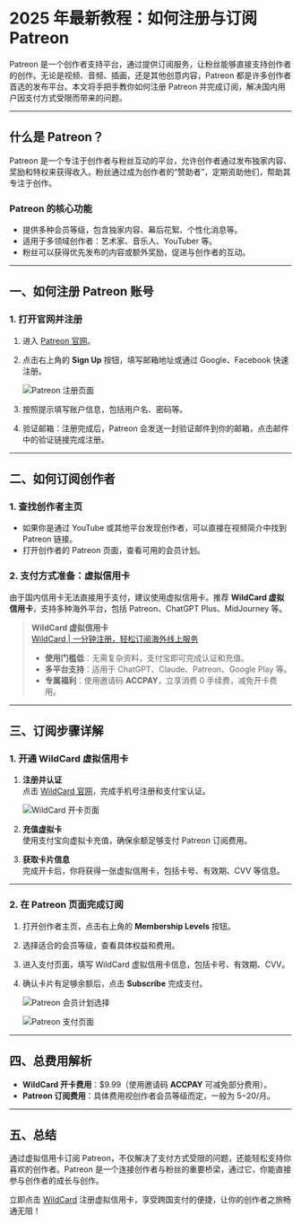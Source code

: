 # 2025 年最新教程：如何注册与订阅 Patreon

Patreon 是一个创作者支持平台，通过提供订阅服务，让粉丝能够直接支持创作者的创作。无论是视频、音频、插画，还是其他创意内容，Patreon 都是许多创作者首选的发布平台。本文将手把手教你如何注册 Patreon 并完成订阅，解决国内用户因支付方式受限而带来的问题。

---

## 什么是 Patreon？

Patreon 是一个专注于创作者与粉丝互动的平台，允许创作者通过发布独家内容、奖励和特权来获得收入。粉丝通过成为创作者的“赞助者”，定期资助他们，帮助其专注于创作。

### Patreon 的核心功能

- 提供多种会员等级，包含独家内容、幕后花絮、个性化消息等。
- 适用于多领域创作者：艺术家、音乐人、YouTuber 等。
- 粉丝可以获得优先发布的内容或额外奖励，促进与创作者的互动。

---

## 一、如何注册 Patreon 账号

### 1. 打开官网并注册

1. 进入 [Patreon 官网](https://www.patreon.com/)。
2. 点击右上角的 **Sign Up** 按钮，填写邮箱地址或通过 Google、Facebook 快速注册。

   ![Patreon 注册页面](https://aipanda-chatgpt.github.io/img/how-to-subscribe-patreon.assets/1.png)

3. 按照提示填写账户信息，包括用户名、密码等。
4. 验证邮箱：注册完成后，Patreon 会发送一封验证邮件到你的邮箱，点击邮件中的验证链接完成注册。

---

## 二、如何订阅创作者

### 1. 查找创作者主页

- 如果你是通过 YouTube 或其他平台发现创作者，可以直接在视频简介中找到 Patreon 链接。
- 打开创作者的 Patreon 页面，查看可用的会员计划。

### 2. 支付方式准备：虚拟信用卡

由于国内信用卡无法直接用于支付，建议使用虚拟信用卡。推荐 **WildCard 虚拟信用卡**，支持多种海外平台，包括 Patreon、ChatGPT Plus、MidJourney 等。

> **WildCard 虚拟信用卡**  
> [WildCard | 一分钟注册，轻松订阅海外线上服务](https://bit.ly/bewildcard)  
> - **使用门槛低**：无需复杂资料，支付宝即可完成认证和充值。  
> - **多平台支持**：适用于 ChatGPT、Claude、Patreon、Google Play 等。  
> - **专属福利**：使用邀请码 **ACCPAY**，立享消费 0 手续费，减免开卡费用。

---

## 三、订阅步骤详解

### 1. 开通 WildCard 虚拟信用卡

1. **注册并认证**  
   点击 [WildCard 官网](https://bit.ly/bewildcard)，完成手机号注册和支付宝认证。

   ![WildCard 开卡页面](https://aipanda-chatgpt.github.io/img/how-to-subscribe-patreon.assets/9.png)

2. **充值虚拟卡**  
   使用支付宝向虚拟卡充值，确保余额足够支付 Patreon 订阅费用。

3. **获取卡片信息**  
   完成开卡后，你将获得一张虚拟信用卡，包括卡号、有效期、CVV 等信息。

---

### 2. 在 Patreon 页面完成订阅

1. 打开创作者主页，点击右上角的 **Membership Levels** 按钮。
2. 选择适合的会员等级，查看具体权益和费用。
3. 进入支付页面，填写 WildCard 虚拟信用卡信息，包括卡号、有效期、CVV。
4. 确认卡片有足够余额后，点击 **Subscribe** 完成支付。

   ![Patreon 会员计划选择](https://aipanda-chatgpt.github.io/img/how-to-subscribe-patreon.assets/6.png)

   ![Patreon 支付页面](https://aipanda-chatgpt.github.io/img/how-to-subscribe-patreon.assets/8.png)

---

## 四、总费用解析

- **WildCard 开卡费用**：$9.99（使用邀请码 **ACCPAY** 可减免部分费用）。
- **Patreon 订阅费用**：具体费用视创作者会员等级而定，一般为 $5-$20/月。

---

## 五、总结

通过虚拟信用卡订阅 Patreon，不仅解决了支付方式受限的问题，还能轻松支持你喜欢的创作者。Patreon 是一个连接创作者与粉丝的重要桥梁，通过它，你能直接参与创作者的成长与创作。

立即点击 [WildCard](https://bit.ly/bewildcard) 注册虚拟信用卡，享受跨国支付的便捷，让你的创作者之旅畅通无阻！
